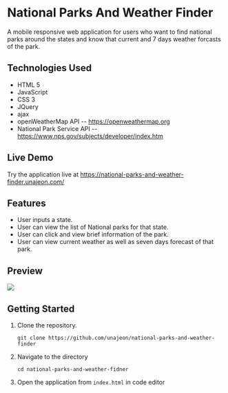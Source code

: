 # National Parks And Weather Finder
A mobile responsive web application for users who want to find national parks around the states and know that current and 7 days weather forcasts of the park.

## Technologies Used
- HTML 5
- JavaScript
- CSS 3
- JQuery
- ajax
- openWeatherMap API
  -- https://openweathermap.org
- National Park Service API
  -- https://www.nps.gov/subjects/developer/index.htm
  
## Live Demo
Try the application live at https://national-parks-and-weather-finder.unajeon.com/

## Features
- User inputs a state.
- User can view the list of National parks for that state.
- User can click and view brief information of the park.
- User can view current weather as well as seven days forecast of that park.

## Preview
<img src="images/preview.gif">

## Getting Started
1. Clone the repository.
    ```
    git clone https://github.com/unajeon/national-parks-and-weather-finder
    ```
2. Navigate to the directory
    ```
    cd national-parks-and-weather-fidner
    ```
3. Open the application from `index.html` in code editor
